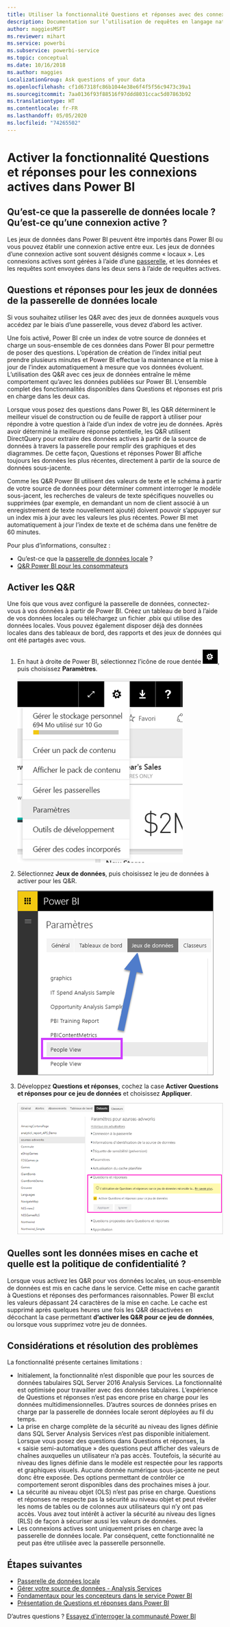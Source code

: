 ```yaml
---
title: Utiliser la fonctionnalité Questions et réponses avec des connexions actives dans Power BI
description: Documentation sur l’utilisation de requêtes en langage naturel dans Questions et réponses Power BI avec des connexions actives vers des données Analysis Services et la passerelle de données locale.
author: maggiesMSFT
ms.reviewer: mihart
ms.service: powerbi
ms.subservice: powerbi-service
ms.topic: conceptual
ms.date: 10/16/2018
ms.author: maggies
LocalizationGroup: Ask questions of your data
ms.openlocfilehash: cf1d67318fc86b1044e38e6f4f5f56c9473c39a1
ms.sourcegitcommit: 7aa0136f93f88516f97ddd8031ccac5d07863b92
ms.translationtype: HT
ms.contentlocale: fr-FR
ms.lasthandoff: 05/05/2020
ms.locfileid: "74265502"
---
```

# <a name="enable-qa-for-live-connections-in-power-bi"></a>Activer la fonctionnalité Questions et réponses pour les connexions actives dans Power BI
## <a name="what-is-the-on-premises-data-gateway--what-is-a-live-connection"></a>Qu’est-ce que la passerelle de données locale ?  Qu’est-ce qu’une connexion active ?
Les jeux de données dans Power BI peuvent être importés dans Power BI ou vous pouvez établir une connexion active entre eux. Les jeux de données d’une connexion active sont souvent désignés comme « locaux ». Les connexions actives sont gérées à l’aide d’une [passerelle](service-gateway-onprem.md), et les données et les requêtes sont envoyées dans les deux sens à l’aide de requêtes actives.

## <a name="qa-for-on-premises-data-gateway-datasets"></a>Questions et réponses pour les jeux de données de la passerelle de données locale
Si vous souhaitez utiliser les Q&R avec des jeux de données auxquels vous accédez par le biais d’une passerelle, vous devez d’abord les activer.

Une fois activé, Power BI crée un index de votre source de données et charge un sous-ensemble de ces données dans Power BI pour permettre de poser des questions. L’opération de création de l’index initial peut prendre plusieurs minutes et Power BI effectue la maintenance et la mise à jour de l’index automatiquement à mesure que vos données évoluent. L’utilisation des Q&R avec ces jeux de données entraîne le même comportement qu’avec les données publiées sur Power BI. L’ensemble complet des fonctionnalités disponibles dans Questions et réponses est pris en charge dans les deux cas.

Lorsque vous posez des questions dans Power BI, les Q&R déterminent le meilleur visuel de construction ou de feuille de rapport à utiliser pour répondre à votre question à l’aide d’un index de votre jeu de données. Après avoir déterminé la meilleure réponse potentielle, les Q&R utilisent DirectQuery pour extraire des données actives à partir de la source de données à travers la passerelle pour remplir des graphiques et des diagrammes. De cette façon, Questions et réponses Power BI affiche toujours les données les plus récentes, directement à partir de la source de données sous-jacente.

Comme les Q&R Power BI utilisent des valeurs de texte et le schéma à partir de votre source de données pour déterminer comment interroger le modèle sous-jacent, les recherches de valeurs de texte spécifiques nouvelles ou supprimées (par exemple, en demandant un nom de client associé à un enregistrement de texte nouvellement ajouté) doivent pouvoir s’appuyer sur un index mis à jour avec les valeurs les plus récentes. Power BI met automatiquement à jour l’index de texte et de schéma dans une fenêtre de 60 minutes.

Pour plus d’informations, consultez :

* Qu’est-ce que la [passerelle de données locale](service-gateway-onprem.md) ?
* [Q&R Power BI pour les consommateurs](consumer/end-user-q-and-a.md)

## <a name="enable-qa"></a>Activer les Q&R
Une fois que vous avez configuré la passerelle de données, connectez-vous à vos données à partir de Power BI.  Créez un tableau de bord à l’aide de vos données locales ou téléchargez un fichier .pbix qui utilise des données locales.  Vous pouvez également disposer déjà des données locales dans des tableaux de bord, des rapports et des jeux de données qui ont été partagés avec vous.

1. En haut à droite de Power BI, sélectionnez l’icône de roue dentée ![icône d’engrenage](media/service-q-and-a-direct-query/power-bi-cog.png), puis choisissez **Paramètres**.
   
   ![menu Paramètres](media/service-q-and-a-direct-query/powerbi-settings.png)
2. Sélectionnez **Jeux de données**, puis choisissez le jeu de données à activer pour les Q&R.
   
   ![écran Jeux de données du menu Paramètres](media/service-q-and-a-direct-query/power-bi-q-and-a-settings.png)
3. Développez **Questions et réponses**, cochez la case **Activer Questions et réponses pour ce jeu de données** et choisissez **Appliquer**.
   
    ![Zone Questions et réponses développée](media/service-q-and-a-direct-query/power-bi-qna-dataset-direct-query.png)

## <a name="what-data-is-cached-and-how-is-privacy-protected"></a>Quelles sont les données mises en cache et quelle est la politique de confidentialité ?
Lorsque vous activez les Q&R pour vos données locales, un sous-ensemble de données est mis en cache dans le service. Cette mise en cache garantit à Questions et réponses des performances raisonnables. Power BI exclut les valeurs dépassant 24 caractères de la mise en cache. Le cache est supprimé après quelques heures une fois les Q&R désactivées en décochant la case permettant **d’activer les Q&R pour ce jeu de données**, ou lorsque vous supprimez votre jeu de données.

## <a name="considerations-and-troubleshooting"></a>Considérations et résolution des problèmes
La fonctionnalité présente certaines limitations :

* Initialement, la fonctionnalité n’est disponible que pour les sources de données tabulaires SQL Server 2016 Analysis Services. La fonctionnalité est optimisée pour travailler avec des données tabulaires. L’expérience de Questions et réponses n’est pas encore prise en charge pour les données multidimensionnelles. D’autres sources de données prises en charge par la passerelle de données locale seront déployées au fil du temps.
* La prise en charge complète de la sécurité au niveau des lignes définie dans SQL Server Analysis Services n’est pas disponible initialement. Lorsque vous posez des questions dans Questions et réponses, la « saisie semi-automatique » des questions peut afficher des valeurs de chaînes auxquelles un utilisateur n’a pas accès. Toutefois, la sécurité au niveau des lignes définie dans le modèle est respectée pour les rapports et graphiques visuels. Aucune donnée numérique sous-jacente ne peut donc être exposée. Des options permettant de contrôler ce comportement seront disponibles dans des prochaines mises à jour.
* La sécurité au niveau objet (OLS) n’est pas prise en charge. Questions et réponses ne respecte pas la sécurité au niveau objet et peut révéler les noms de tables ou de colonnes aux utilisateurs qui n’y ont pas accès. Vous avez tout intérêt à activer la sécurité au niveau des lignes (RLS) de façon à sécuriser aussi les valeurs de données. 
* Les connexions actives sont uniquement prises en charge avec la passerelle de données locale. Par conséquent, cette fonctionnalité ne peut pas être utilisée avec la passerelle personnelle.

## <a name="next-steps"></a>Étapes suivantes

- [Passerelle de données locale](service-gateway-onprem.md)  
- [Gérer votre source de données - Analysis Services](service-gateway-enterprise-manage-ssas.md)  
- [Fondamentaux pour les concepteurs dans le service Power BI](service-basic-concepts.md)  
- [Présentation de Questions et réponses dans Power BI](consumer/end-user-q-and-a.md)  

D’autres questions ? [Essayez d’interroger la communauté Power BI](https://community.powerbi.com/)

